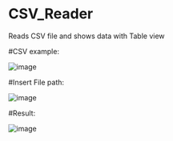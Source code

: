 # CSV_Reader

Reads CSV file and shows data with Table view

#CSV example:

![image](https://user-images.githubusercontent.com/98716830/212400591-e428b0e2-083f-46ab-ada6-1b3a3bdd909f.png)


#Insert File path:

![image](https://user-images.githubusercontent.com/98716830/212400916-93d60071-84c6-4981-8b69-1077cbeb002d.png)


#Result:

![image](https://user-images.githubusercontent.com/98716830/212401002-3c691f6f-6222-4fc7-8faa-26c508b9f28d.png)
